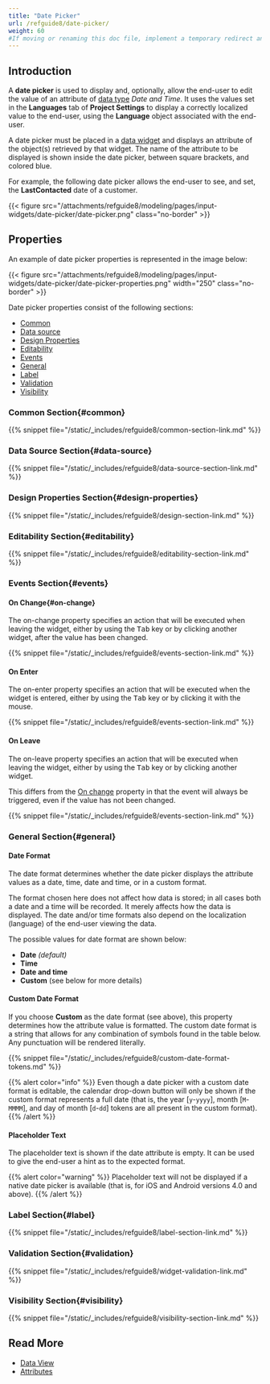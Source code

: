```yaml
---
title: "Date Picker"
url: /refguide8/date-picker/
weight: 60
#If moving or renaming this doc file, implement a temporary redirect and let the respective team know they should update the URL in the product. See Mapping to Products for more details.
---
```


## Introduction

A **date picker** is used to display and, optionally, allow the end-user to edit the value of an attribute of [data type](/refguide8/data-types/) *Date and Time*. It uses the values set in the **Languages** tab of **Project Settings** to display a correctly localized value to the end-user, using the **Language** object associated with the end-user.

A date picker must be placed in a [data widget](/refguide8/data-widgets/) and displays an attribute of the object(s) retrieved by that widget. The name of the attribute to be displayed is shown inside the date picker, between square brackets, and colored blue.

For example, the following date picker allows the end-user to see, and set, the **LastContacted** date of a customer.

{{< figure src="/attachments/refguide8/modeling/pages/input-widgets/date-picker/date-picker.png" class="no-border" >}}

## Properties

An example of date picker properties is represented in the image below:

{{< figure src="/attachments/refguide8/modeling/pages/input-widgets/date-picker/date-picker-properties.png"   width="250"  class="no-border" >}}

Date picker properties consist of the following sections:

* [Common](#common)
* [Data source](#data-source)
* [Design Properties](#design-properties)
* [Editability](#editability)
* [Events](#events)
* [General](#general)
* [Label](#label)
* [Validation](#validation)
* [Visibility](#visibility)

### Common Section{#common}

{{% snippet file="/static/_includes/refguide8/common-section-link.md" %}}

### Data Source Section{#data-source}

{{% snippet file="/static/_includes/refguide8/data-source-section-link.md" %}}

### Design Properties Section{#design-properties}

{{% snippet file="/static/_includes/refguide8/design-section-link.md" %}} 

### Editability Section{#editability}

{{% snippet file="/static/_includes/refguide8/editability-section-link.md" %}}

### Events Section{#events}

#### On Change{#on-change}

The on-change property specifies an action that will be executed when leaving the widget, either by using the <kbd>Tab</kbd> key or by clicking another widget, after the value has been changed.

{{% snippet file="/static/_includes/refguide8/events-section-link.md" %}}

#### On Enter

The on-enter property specifies an action that will be executed when the widget is entered, either by using the <kbd>Tab</kbd> key or by clicking it with the mouse.

{{% snippet file="/static/_includes/refguide8/events-section-link.md" %}}

#### On Leave

The on-leave property specifies an action that will be executed when leaving the widget, either by using the <kbd>Tab</kbd> key or by clicking another widget.

This differs from the [On change](#on-change) property in that the event will always be triggered, even if the value has not been changed.

{{% snippet file="/static/_includes/refguide8/events-section-link.md" %}}

### General Section{#general}

#### Date Format

The date format determines whether the date picker displays the attribute values as a date, time, date and time, or in a custom format.

The format chosen here does not affect how data is stored; in all cases both a date and a time will be recorded. It merely affects how the data is displayed. The date and/or time formats also depend on the localization (language) of the end-user viewing the data.

The possible values for date format are shown below:

* **Date** *(default)*
* **Time**
* **Date and time**
* **Custom** (see below for more details)

#### Custom Date Format

If you choose **Custom** as the date format (see above), this property determines how the attribute value is formatted. The custom date format is a string that allows for any combination of symbols found in the table below. Any punctuation will be rendered literally.

{{% snippet file="/static/_includes/refguide8/custom-date-format-tokens.md" %}}

{{% alert color="info" %}}
Even though a date picker with a custom date format is editable, the calendar drop-down button will only be shown if the custom format represents a full date (that is, the year [`y`-`yyyy`], month [`M`-`MMMM`], and day of month [`d`-`dd`] tokens are all present in the custom format).
{{% /alert %}}

#### Placeholder Text

The placeholder text is shown if the date attribute is empty. It can be used to give the end-user a hint as to the expected format.

{{% alert color="warning" %}}
Placeholder text will not be displayed if a native date picker is available (that is, for iOS and Android versions 4.0 and above).
{{% /alert %}}

### Label Section{#label}

{{% snippet file="/static/_includes/refguide8/label-section-link.md" %}}

### Validation Section{#validation}

{{% snippet file="/static/_includes/refguide8/widget-validation-link.md" %}}

### Visibility Section{#visibility}

{{% snippet file="/static/_includes/refguide8/visibility-section-link.md" %}}

## Read More

* [Data View](/refguide8/data-view/)
* [Attributes](/refguide8/attributes/)
